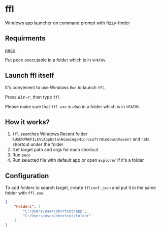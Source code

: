 # ffl
Windows app launcher on command prompt with fizzy-finder

## Requirments
[peco](https://github.com/peco/peco)

Put peco executable in a folder which is in `%PATH%`

## Launch ffl itself
It's convenient to use Windows `Run` to launch `ffl`.

Press <kbd>Win</kbd>–<kbd>r</kbd>, then type `ffl` 

Please make sure that `ffl.exe` is also in a folder which is in `%PATH%`

## How it works?
1. `ffl` searches Windows Recent folder `%USERPROFILE%\AppData\Roaming\Microsoft\Windows\Recent` and lists shortcut under the folder
1. Get target path and args for each shortcut
1. Run `peco`
1. Run selected file with default app or open `Explorer` if it's a folder

## Configuration
To add folders to search target, create `fflconf.json` and put it in the same folder with `ffl.exe`.

```json
{
    "Folders": [
        "C:/Users/user/shortcut/app",
        "C:/Users/user/shortcut/folder"
    ]
}
```
